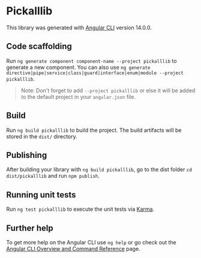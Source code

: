 # Pickalllib

This library was generated with [Angular CLI](https://github.com/angular/angular-cli) version 14.0.0.

## Code scaffolding

Run `ng generate component component-name --project pickalllib` to generate a new component. You can also use `ng generate directive|pipe|service|class|guard|interface|enum|module --project pickalllib`.
> Note: Don't forget to add `--project pickalllib` or else it will be added to the default project in your `angular.json` file. 

## Build

Run `ng build pickalllib` to build the project. The build artifacts will be stored in the `dist/` directory.

## Publishing

After building your library with `ng build pickalllib`, go to the dist folder `cd dist/pickalllib` and run `npm publish`.

## Running unit tests

Run `ng test pickalllib` to execute the unit tests via [Karma](https://karma-runner.github.io).

## Further help

To get more help on the Angular CLI use `ng help` or go check out the [Angular CLI Overview and Command Reference](https://angular.io/cli) page.
